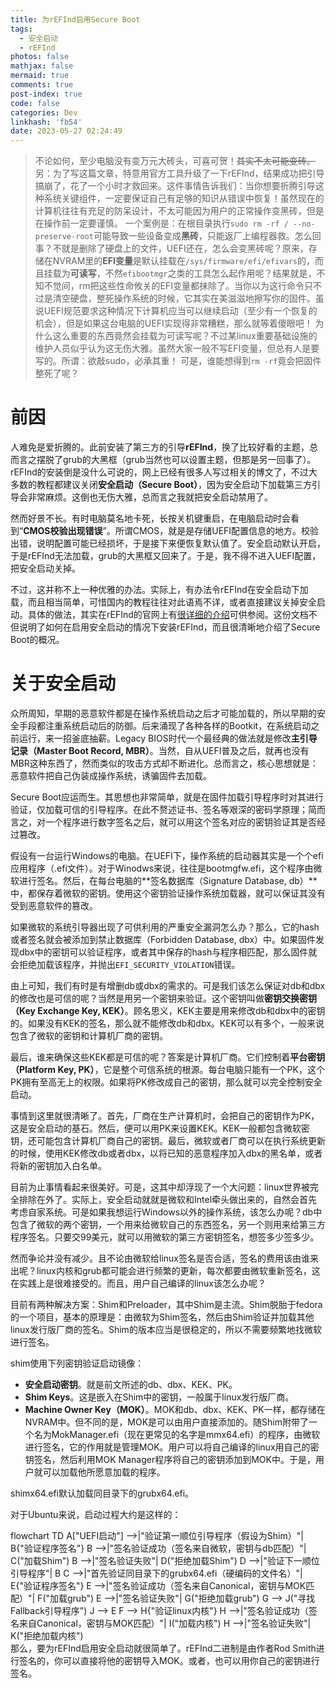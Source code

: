 ```yaml
---
title: 为rEFInd启用Secure Boot
tags:
  - 安全启动
  - rEFInd
photos: false
mathjax: false
mermaid: true
comments: true
post-index: true
code: false
categories: Dev
linkhash: 'fb54'
date: 2023-05-27 02:24:49
---
```


 > 不论如何，至少电脑没有变万元大砖头，可喜可贺！~~其实不太可能变砖。~~
 > 另：为了写这篇文章，特意用官方工具升级了一下rEFInd，结果成功把引导搞崩了，花了一个小时才救回来。这件事情告诉我们：当你想要折腾引导这种系统关键组件，一定要保证自己有足够的知识从错误中恢复！虽然现在的计算机往往有充足的防呆设计，不太可能因为用户的正常操作变黑砖，但是在操作前一定要谨慎。
 > 一个案例是：在根目录执行`sudo rm -rf / --no-preserve-root`可能导致一些设备变成**黑砖**，只能返厂上编程器救。怎么回事？不就是删除了硬盘上的文件，UEFI还在，怎么会变黑砖呢？原来，存储在NVRAM里的**EFI变量**是默认挂载在`/sys/firmware/efi/efivars`的，而且挂载为**可读写**，不然`efibootmgr`之类的工具怎么起作用呢？结果就是，不知不觉间，rm把这些性命攸关的EFI变量都抹除了。当你以为这行命令只不过是清空硬盘，整死操作系统的时候，它其实在美滋滋地擦写你的固件。虽说UEFI规范要求这种情况下计算机应当可以继续启动（至少有一个恢复的机会），但是如果这台电脑的UEFI实现得非常糟糕，那么就等着傻眼吧！
 > 为什么这么重要的东西竟然会挂载为可读写呢？不过<span title="systemd">某linux重要基础设施</span>的维护人员似乎认为这无伤大雅。虽然大家一般不写EFI变量，但总有人是要写的。所谓：欲敲sudo，必承其重！
 > 可是，谁能想得到`rm -rf`竟会把固件整死了呢？

# 前因

人难免是爱折腾的。此前安装了第三方的引导**rEFInd**，换了比较好看的主题，总而言之摆脱了grub的大黑框（grub当然也可以设置主题，但那是另一回事了）。rEFInd的安装倒是没什么可说的，网上已经有很多人写过相关的博文了，不过大多数的教程都建议关闭**安全启动（Secure Boot）**，因为安全启动下加载第三方引导会非常麻烦。这倒也无伤大雅，总而言之我就把安全启动禁用了。

然而好景不长。有时电脑莫名地卡死，长按关机键重启，在电脑启动时会看到“**CMOS校验出现错误**”。所谓CMOS，就是是存储UEFI配置信息的地方。校验出错，说明配置可能已经损坏，于是接下来便恢复默认值了。安全启动默认开启，于是rEFInd无法加载，grub的大黑框又回来了。于是，我不得不进入UEFI配置，把安全启动关掉。

不过，这并称不上一种优雅的办法。实际上，有办法令rEFInd在安全启动下加载，而且相当简单，可惜国内的教程往往对此语焉不详，或者直接建议关掉安全启动。具体的做法，其实在rEFInd的官网上有[很详细的介绍](https://www.rodsbooks.com/refind/secureboot.html)可供参阅。这份文档不但说明了如何在启用安全启动的情况下安装rEFInd，而且很清晰地介绍了Secure Boot的概况。

# 关于安全启动

众所周知，早期的恶意软件都是在操作系统启动之后才可能加载的，所以早期的安全手段都注重系统启动后的防御。后来涌现了各种各样的Bootkit，在系统启动之前运行，来一招釜底抽薪。Legacy BIOS时代一个最经典的做法就是修改**主引导记录（Master Boot Record, MBR）**。当然，自从UEFI普及之后，就再也没有MBR这种东西了，然而类似的攻击方式却不断进化。总而言之，核心思想就是：恶意软件把自己伪装成操作系统，诱骗固件去加载。

Secure Boot应运而生。其思想也非常简单，就是在固件加载引导程序时对其进行验证，仅加载可信的引导程序。在此不赘述证书、签名等艰深的密码学原理；简而言之，对一个程序进行数字签名之后，就可以用这个签名对应的密钥验证其是否经过篡改。

假设有一台运行Windows的电脑。在UEFI下，操作系统的启动器其实是一个个efi应用程序（.efi文件）。对于Winodws来说，往往是bootmgfw.efi，这个程序由微软进行签名。然后，在每台电脑的**签名数据库（Signature Database, db）**中，都保存着微软的密钥。使用这个密钥验证操作系统加载器，就可以保证其没有受到恶意软件的篡改。

如果微软的系统引导器出现了可供利用的严重安全漏洞怎么办？那么，它的hash或者签名就会被添加到禁止数据库（Forbidden Database, dbx）中。如果固件发现dbx中的密钥可以验证程序，或者其中保存的hash与程序相匹配，那么固件就会拒绝加载该程序，并抛出`EFI_SECURITY_VIOLATION`错误。

由上可知，我们有时是有增删db或dbx的需求的。可是我们该怎么保证对db和dbx的修改也是可信的呢？当然是用另一个密钥来验证。这个密钥叫做**密钥交换密钥（Key Exchange Key, KEK）**。顾名思义，KEK主要是用来修改db和dbx中的密钥的。如果没有KEK的签名，那么就不能修改db和dbx。KEK可以有多个，一般来说包含了微软的密钥和计算机厂商的密钥。

最后，谁来确保这些KEK都是可信的呢？答案是计算机厂商。它们控制着**平台密钥（Platform Key, PK）**，它是整个可信系统的根源。每台电脑只能有一个PK，这个PK拥有至高无上的权限。如果将PK修改成自己的密钥，那么就可以完全控制安全启动。

事情到这里就很清晰了。首先，厂商在生产计算机时，会把自己的密钥作为PK，这是安全启动的基石。然后，便可以用PK来设置KEK。KEK一般都包含微软密钥，还可能包含计算机厂商自己的密钥。最后，微软或者厂商可以在执行系统更新的时候，使用KEK修改db或者dbx，以将已知的恶意程序加入dbx的黑名单，或者将新的密钥加入白名单。

目前为止事情看起来很美好。可是，这其中却浮现了一个大问题：linux世界被完全排除在外了。实际上，安全启动就就是微软和Intel牵头做出来的，自然会首先考虑自家系统。可是如果我想运行Windows以外的操作系统，该怎么办呢？db中包含了微软的两个密钥，一个用来给微软自己的东西签名，另一个则用来给第三方程序签名。只要交99美元，就可以用微软的第三方密钥签名，想签多少签多少。

然而争论并没有减少。且不论由微软给linux签名是否合适，签名的费用该由谁来出呢？linux内核和grub都可能会进行频繁的更新，每次都要由微软重新签名，这在实践上是很难接受的。而且，用户自己编译的linux该怎么办呢？

目前有两种解决方案：Shim和Preloader，其中Shim是主流。Shim脱胎于fedora的一个项目，基本的原理是：由微软为Shim签名，然后由Shim验证并加载其他linux发行版厂商的签名。Shim的版本应当是很稳定的，所以不需要频繁地找微软进行签名。

shim使用下列密钥验证启动镜像：

 - **安全启动密钥**。就是前文所述的db、dbx、KEK、PK。
 - **Shim Keys**。这是嵌入在Shim中的密钥，一般属于linux发行版厂商。
 - **Machine Owner Key（MOK）**。MOK和db、dbx、KEK、PK一样，都存储在NVRAM中。但不同的是，MOK是可以由用户直接添加的。随Shim附带了一个名为MokManager.efi（现在更常见的名字是mmx64.efi）的程序，由微软进行签名，它的作用就是管理MOK。用户可以将自己编译的linux用自己的密钥签名，然后利用MOK Manager程序将自己的密钥添加到MOK中。于是，用户就可以加载他所愿意加载的程序。

shimx64.efi默认加载同目录下的grubx64.efi。

对于Ubuntu来说，启动过程大约是这样的：
<!-- htmlmin:ignore -->
<div class="mermaid">
flowchart TD
   A["UEFI启动"] -->|"验证第一顺位引导程序（假设为Shim）"| B{"验证程序签名"}
   B -->|"签名验证成功（签名来自微软，密钥与db匹配）"| C("加载Shim")
   B -->|"签名验证失败"| D("拒绝加载Shim")
   D -->|"验证下一顺位引导程序"| B
   C -->|"首先验证同目录下的grubx64.efi（硬编码的文件名）"| E{"验证程序签名"}
   E -->|"签名验证成功（签名来自Canonical，密钥与MOK匹配）"| F("加载grub")
   E -->|"签名验证失败"| G("拒绝加载grub")
   G --> J("寻找Fallback引导程序")
   J --> E
   F --> H{"验证linux内核"}
   H -->|"签名验证成功（签名来自Canonical，密钥与MOK匹配）"| I("加载内核")
   H -->|"签名验证失败"| K("拒绝加载内核")
</div>
<!-- htmlmin:ignore -->
那么，要为rEFInd启用安全启动就很简单了。rEFInd二进制是由作者Rod Smith进行签名的，你可以直接将他的密钥导入MOK。或者，也可以用你自己的密钥进行签名。